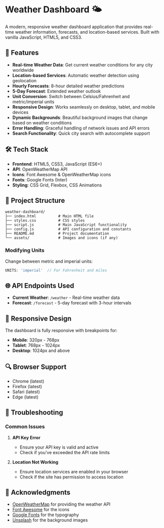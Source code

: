 # Weather Dashboard 🌤️

A modern, responsive weather dashboard application that provides real-time weather information, forecasts, and location-based services. Built with vanilla JavaScript, HTML5, and CSS3.

## 🚀 Features

- **Real-time Weather Data**: Get current weather conditions for any city worldwide
- **Location-based Services**: Automatic weather detection using geolocation
- **Hourly Forecasts**: 8-hour detailed weather predictions
- **5-Day Forecast**: Extended weather outlook
- **Unit Conversion**: Switch between Celsius/Fahrenheit and metric/imperial units
- **Responsive Design**: Works seamlessly on desktop, tablet, and mobile devices
- **Dynamic Backgrounds**: Beautiful background images that change based on weather conditions
- **Error Handling**: Graceful handling of network issues and API errors
- **Search Functionality**: Quick city search with autocomplete support

## 🛠️ Tech Stack

- **Frontend**: HTML5, CSS3, JavaScript (ES6+)
- **API**: OpenWeatherMap API
- **Icons**: Font Awesome & OpenWeatherMap icons
- **Fonts**: Google Fonts (Inter)
- **Styling**: CSS Grid, Flexbox, CSS Animations

## 📁 Project Structure
```
weather-dashboard/
├── index.html          # Main HTML file
├── styles.css          # CSS styles
├── script.js           # Main JavaScript functionality
├── config.js           # API configuration and constants
├── README.md           # Project documentation
└── assets/             # Images and icons (if any)
```

### Modifying Units
Change between metric and imperial units:
```javascript
UNITS: 'imperial'  // For Fahrenheit and miles
```

## 🌐 API Endpoints Used

- **Current Weather**: `/weather` - Real-time weather data
- **Forecast**: `/forecast` - 5-day forecast with 3-hour intervals

## 📱 Responsive Design

The dashboard is fully responsive with breakpoints for:
- **Mobile**: 320px - 768px
- **Tablet**: 768px - 1024px
- **Desktop**: 1024px and above

## 🔍 Browser Support

- Chrome (latest)
- Firefox (latest)
- Safari (latest)
- Edge (latest)

## 🐛 Troubleshooting

### Common Issues

1. **API Key Error**
   - Ensure your API key is valid and active
   - Check if you've exceeded the API rate limits

2. **Location Not Working**
   - Ensure location services are enabled in your browser
   - Check if the site has permission to access location
## 🙏 Acknowledgments

- [OpenWeatherMap](https://openweathermap.org/) for providing the weather API
- [Font Awesome](https://fontawesome.com/) for the icons
- [Google Fonts](https://fonts.google.com/) for the typography
- [Unsplash](https://unsplash.com/) for the background images

